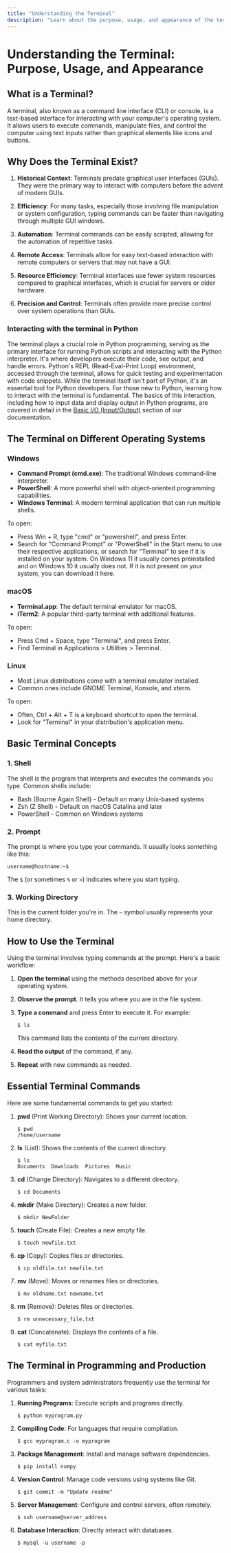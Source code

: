 ```yaml
---
title: "Understanding the Terminal"
description: "Learn about the purpose, usage, and appearance of the terminal, a text-based interface for interacting with your computer's operating system."
---
```


# Understanding the Terminal: Purpose, Usage, and Appearance

## What is a Terminal?

A terminal, also known as a command line interface (CLI) or console, is a text-based interface for interacting with your computer's operating system. It allows users to execute commands, manipulate files, and control the computer using text inputs rather than graphical elements like icons and buttons.

## Why Does the Terminal Exist?

1. **Historical Context**: Terminals predate graphical user interfaces (GUIs). They were the primary way to interact with computers before the advent of modern GUIs.

2. **Efficiency**: For many tasks, especially those involving file manipulation or system configuration, typing commands can be faster than navigating through multiple GUI windows.

3. **Automation**: Terminal commands can be easily scripted, allowing for the automation of repetitive tasks.

4. **Remote Access**: Terminals allow for easy text-based interaction with remote computers or servers that may not have a GUI.

5. **Resource Efficiency**: Terminal interfaces use fewer system resources compared to graphical interfaces, which is crucial for servers or older hardware.

6. **Precision and Control**: Terminals often provide more precise control over system operations than GUIs.

### Interacting with the terminal in Python
The terminal plays a crucial role in Python programming, serving as the primary interface for running Python scripts and interacting with the Python interpreter. It's where developers execute their code, see output, and handle errors. Python's REPL (Read-Eval-Print Loop) environment, accessed through the terminal, allows for quick testing and experimentation with code snippets. While the terminal itself isn't part of Python, it's an essential tool for Python developers. For those new to Python, learning how to interact with the terminal is fundamental. The basics of this interaction, including how to input data and display output in Python programs, are covered in detail in the [Basic I/O (Input/Output)](../basic-python-syntax/basic-input-and-output) section of our documentation.


## The Terminal on Different Operating Systems

### Windows

- **Command Prompt (cmd.exe)**: The traditional Windows command-line interpreter.
- **PowerShell**: A more powerful shell with object-oriented programming capabilities.
- **Windows Terminal**: A modern terminal application that can run multiple shells.

To open:
- Press Win + R, type "cmd" or "powershell", and press Enter.
- Search for "Command Prompt" or "PowerShell" in the Start menu to use their respective applications, or search for "Terminal" to see if it is installed on your system. On Windows 11 it usually comes preinstalled and on Windows 10 it usually does not. If it is not present on your system, you can download it here.

### macOS

- **Terminal.app**: The default terminal emulator for macOS.
- **iTerm2**: A popular third-party terminal with additional features.

To open:
- Press Cmd + Space, type "Terminal", and press Enter.
- Find Terminal in Applications > Utilities > Terminal.

### Linux

- Most Linux distributions come with a terminal emulator installed.
- Common ones include GNOME Terminal, Konsole, and xterm.

To open:
- Often, Ctrl + Alt + T is a keyboard shortcut to open the terminal.
- Look for "Terminal" in your distribution's application menu.

## Basic Terminal Concepts

### 1. Shell

The shell is the program that interprets and executes the commands you type. Common shells include:
- Bash (Bourne Again Shell) - Default on many Unix-based systems
- Zsh (Z Shell) - Default on macOS Catalina and later
- PowerShell - Common on Windows systems

### 2. Prompt

The prompt is where you type your commands. It usually looks something like this:

```
username@hostname:~$
```

The `$` (or sometimes `%` or `>`) indicates where you start typing.

### 3. Working Directory

This is the current folder you're in. The `~` symbol usually represents your home directory.

## How to Use the Terminal

Using the terminal involves typing commands at the prompt. Here's a basic workflow:

1. **Open the terminal** using the methods described above for your operating system.

2. **Observe the prompt**. It tells you where you are in the file system.

3. **Type a command** and press Enter to execute it. For example:
   ```
   $ ls
   ```
   This command lists the contents of the current directory.

4. **Read the output** of the command, if any.

5. **Repeat** with new commands as needed.

## Essential Terminal Commands

Here are some fundamental commands to get you started:

1. **pwd** (Print Working Directory): Shows your current location.
   ```
   $ pwd
   /home/username
   ```

2. **ls** (List): Shows the contents of the current directory.
   ```
   $ ls
   Documents  Downloads  Pictures  Music
   ```

3. **cd** (Change Directory): Navigates to a different directory.
   ```
   $ cd Documents
   ```

4. **mkdir** (Make Directory): Creates a new folder.
   ```
   $ mkdir NewFolder
   ```

5. **touch** (Create File): Creates a new empty file.
   ```
   $ touch newfile.txt
   ```

6. **cp** (Copy): Copies files or directories.
   ```
   $ cp oldfile.txt newfile.txt
   ```

7. **mv** (Move): Moves or renames files or directories.
   ```
   $ mv oldname.txt newname.txt
   ```

8. **rm** (Remove): Deletes files or directories.
   ```
   $ rm unnecessary_file.txt
   ```

9. **cat** (Concatenate): Displays the contents of a file.
   ```
   $ cat myfile.txt
   ```

## The Terminal in Programming and Production

Programmers and system administrators frequently use the terminal for various tasks:

1. **Running Programs**: Execute scripts and programs directly.
   ```
   $ python myprogram.py
   ```

2. **Compiling Code**: For languages that require compilation.
   ```
   $ gcc myprogram.c -o myprogram
   ```

3. **Package Management**: Install and manage software dependencies.
   ```
   $ pip install numpy
   ```

4. **Version Control**: Manage code versions using systems like Git.
   ```
   $ git commit -m "Update readme"
   ```

5. **Server Management**: Configure and control servers, often remotely.
   ```
   $ ssh username@server_address
   ```

6. **Database Interaction**: Directly interact with databases.
   ```
   $ mysql -u username -p
   ```